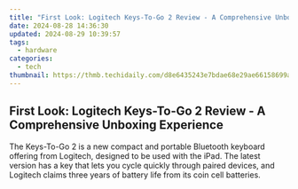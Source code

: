 ```yaml
---
title: "First Look: Logitech Keys-To-Go 2 Review - A Comprehensive Unboxing Experience"
date: 2024-08-28 14:36:30
updated: 2024-08-29 10:39:57
tags:
  - hardware
categories:
  - tech
thumbnail: https://thmb.techidaily.com/d8e6435243e7bdae68e29ae66158699a00161b12482bc1fecd3d439c888dea97.png
---
```


## First Look: Logitech Keys-To-Go 2 Review - A Comprehensive Unboxing Experience

The Keys-To-Go 2 is a new compact and portable Bluetooth keyboard offering from Logitech, designed to be used with the iPad. The latest version has a key that lets you cycle quickly through paired devices, and Logitech claims three years of battery life from its coin cell batteries.

<ins class="adsbygoogle"
     style="display:block"
     data-ad-format="autorelaxed"
     data-ad-client="ca-pub-7571918770474297"
     data-ad-slot="1223367746"></ins>



<ins class="adsbygoogle"
     style="display:block"
     data-ad-client="ca-pub-7571918770474297"
     data-ad-slot="8358498916"
     data-ad-format="auto"
     data-full-width-responsive="true"></ins>
